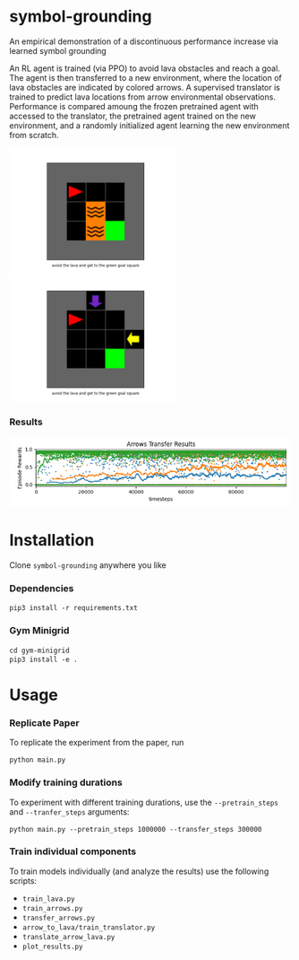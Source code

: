 # symbol-grounding
An empirical demonstration of a discontinuous performance increase via learned symbol grounding

An RL agent is trained (via PPO) to avoid lava obstacles and reach a goal. 
The agent is then transferred to a new environment, where the location of lava obstacles
are indicated by colored arrows. A supervised translator is trained to predict lava locations from arrow environmental 
observations. Performance is compared amoung the frozen pretrained agent with accessed to the translator, the pretrained
agent trained on the new environment, and a randomly initialized agent learning the new environment from scratch.

<img src="assets/lava.png" alt="lava" width="300"/>
<img src="assets/arrows.png" alt="arrow" width="300"/>

### Results
![plot](assets/Arrows_Transfer_Results.png)

# Installation
Clone `symbol-grounding` anywhere you like
### Dependencies

```angular2html
pip3 install -r requirements.txt
```

### Gym Minigrid
```angular2html
cd gym-minigrid
pip3 install -e .
```

# Usage

### Replicate Paper
To replicate the experiment from the paper, run 
```angular2html
python main.py
```

### Modify training durations
To experiment with different training durations, use the `--pretrain_steps`
and `--tranfer_steps` arguments:
```angular2html
python main.py --pretrain_steps 1000000 --transfer_steps 300000
```

### Train individual components
To train models individually (and analyze the results) use the following scripts:
<l>
- `train_lava.py`
- `train_arrows.py`
- `transfer_arrows.py`
- `arrow_to_lava/train_translator.py`
- `translate_arrow_lava.py`
- `plot_results.py`
</l>


